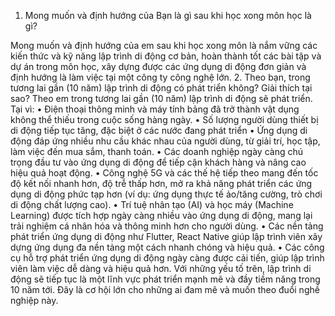 1.	Mong muốn và định hướng của Bạn là gì sau khi học xong môn học là gì?

Mong muốn và định hướng của em sau khi học xong môn là nắm vững các kiến thức và kỹ năng lập trình di động cơ bản, hoàn thành tốt các bài tập và dự án trong môn học, xây dựng được các ứng dụng di động đơn giản và định hướng là làm việc tại một công ty công nghệ lớn.
2.	Theo bạn, trong tương lai gần (10 năm) lập trình di động có phát triển không? Giải thích tại sao?
Theo em trong tương lai gần (10 năm) lập trình di động sẽ phát triển.
Tại vì:
•	Điện thoại thông minh và máy tính bảng đã trở thành vật dụng không thể thiếu trong cuộc sống hàng ngày. 
•	Số lượng người dùng thiết bị di động tiếp tục tăng, đặc biệt ở các nước đang phát triển
•	Ứng dụng di động đáp ứng nhiều nhu cầu khác nhau của người dùng, từ giải trí, học tập, làm việc đến mua sắm, thanh toán. 
•	Các doanh nghiệp ngày càng chú trọng đầu tư vào ứng dụng di động để tiếp cận khách hàng và nâng cao hiệu quả hoạt động.
•	Công nghệ 5G và các thế hệ tiếp theo mang đến tốc độ kết nối nhanh hơn, độ trễ thấp hơn, mở ra khả năng phát triển các ứng dụng di động phức tạp hơn (ví dụ: ứng dụng thực tế ảo/tăng cường, trò chơi di động chất lượng cao). 
•	Trí tuệ nhân tạo (AI) và học máy (Machine Learning) được tích hợp ngày càng nhiều vào ứng dụng di động, mang lại trải nghiệm cá nhân hóa và thông minh hơn cho người dùng.
•	Các nền tảng phát triển ứng dụng di động như Flutter, React Native giúp lập trình viên xây dựng ứng dụng đa nền tảng một cách nhanh chóng và hiệu quả. 
•	Các công cụ hỗ trợ phát triển ứng dụng di động ngày càng được cải tiến, giúp lập trình viên làm việc dễ dàng và hiệu quả hơn.
Với những yếu tố trên, lập trình di động sẽ tiếp tục là một lĩnh vực phát triển mạnh mẽ và đầy tiềm năng trong 10 năm tới. Đây là cơ hội lớn cho những ai đam mê và muốn theo đuổi nghề nghiệp này.
